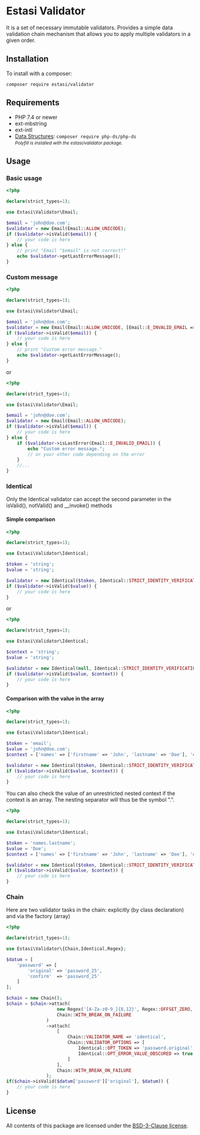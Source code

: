 # Estasi Validator

It is a set of necessary immutable validators. Provides a simple data validation chain 
mechanism that allows you to apply multiple validators in a given order.

## Installation
To install with a composer:
```
composer require estasi/validator
```

## Requirements
- PHP 7.4 or newer
- ext-mbstring
- ext-intl
- [Data Structures](https://github.com/php-ds/polyfill): 
    `composer require php-ds/php-ds`
    <br><small><i>Polyfill is installed with the estasi/validator package.</i></small>

## Usage

### Basic usage
```php
<?php

declare(strict_types=1);

use Estasi\Validator\Email;

$email = 'john@doe.com';
$validator = new Email(Email::ALLOW_UNICODE);
if ($validator->isValid($email)) {
    // your code is here
} else {
    // print "Email "$email" is not correct!"
    echo $validator->getLastErrorMessage();
}
```

### Custom message
```php
<?php

declare(strict_types=1);

use Estasi\Validator\Email;

$email = 'john@doe.com';
$validator = new Email(Email::ALLOW_UNICODE, [Email::E_INVALID_EMAIL => 'Custom error message.']);
if ($validator->isValid($email)) {
    // your code is here
} else {
    // print "Custom error message."
    echo $validator->getLastErrorMessage();
}
```
or
```php
<?php

declare(strict_types=1);

use Estasi\Validator\Email;

$email = 'john@doe.com';
$validator = new Email(Email::ALLOW_UNICODE);
if ($validator->isValid($email)) {
    // your code is here
} else {
    if ($validator->isLastError(Email::E_INVALID_EMAIL)) {
        echo "Custom error message.";
        // or your other code depending on the error
    }
    //...
}
```

### Identical
Only the Identical validator can accept the second parameter in the isValid(), notValid() and __invoke() methods
#### Simple comparison
```php
<?php

declare(strict_types=1);

use Estasi\Validator\Identical;

$token = 'string';
$value = 'string';

$validator = new Identical($token, Identical::STRICT_IDENTITY_VERIFICATION);
if ($validator->isValid($value)) {
    // your code is here
}
```
or 
```php
<?php

declare(strict_types=1);

use Estasi\Validator\Identical;

$context = 'string';
$value = 'string';

$validator = new Identical(null, Identical::STRICT_IDENTITY_VERIFICATION);
if ($validator->isValid($value, $context)) {
    // your code is here
}
```
#### Comparison with the value in the array
```php
<?php

declare(strict_types=1);

use Estasi\Validator\Identical;

$token = 'email';
$value = 'john@doe.com';
$context = ['names' => ['firstname' => 'John', 'lastname' => 'Doe'], 'email' => 'john@doe.com'];

$validator = new Identical($token, Identical::STRICT_IDENTITY_VERIFICATION);
if ($validator->isValid($value, $context)) {
    // your code is here
}
```
You can also check the value of an unrestricted nested context if the context is an array. 
The nesting separator will thus be the symbol ".".
```php
<?php

declare(strict_types=1);

use Estasi\Validator\Identical;

$token = 'names.lastname';
$value = 'Doe';
$context = ['names' => ['firstname' => 'John', 'lastname' => 'Doe'], 'email' => 'john@doe.com'];

$validator = new Identical($token, Identical::STRICT_IDENTITY_VERIFICATION);
if ($validator->isValid($value, $context)) {
    // your code is here
}
```

### Chain
Here are two validator tasks in the chain: explicitly (by class declaration) and via the factory (array)
```php
<?php

declare(strict_types=1);

use Estasi\Validator\{Chain,Identical,Regex};

$datum = [
    'password' => [
        'original' => 'password_25',
        'confirm'  => 'password_25'
    ]
];

$chain = new Chain();
$chain = $chain->attach(
                   new Regex('[A-Za-z0-9_]{8,12}', Regex::OFFSET_ZERO, [Regex::OPT_ERROR_VALUE_OBSCURED => true]),
                   Chain::WITH_BREAK_ON_FAILURE
               )
               ->attach(
                   [
                       Chain::VALIDATOR_NAME => 'identical',
                       Chain::VALIDATOR_OPTIONS => [
                           Identical::OPT_TOKEN => 'password.original',
                           Identical::OPT_ERROR_VALUE_OBSCURED => true
                       ]
                   ],
                   Chain::WITH_BREAK_ON_FAILURE
               );
if($chain->isValid($datum['password']['original'], $datum)) {
    // your code is here
}
```

## License
All contents of this package are licensed under the [BSD-3-Clause license](https://github.com/estasi/validator/blob/master/LICENSE.md).